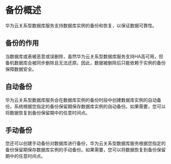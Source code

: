 # 备份概述<a name="TOPIC_0142028398"></a>

华为云关系型数据库服务支持数据库实例的备份和恢复，以保证数据可靠性。

## 备份的作用<a name="section158941054811"></a>

当数据库或表被恶意或误删除，虽然华为云关系型数据库服务支持HA高可用，但备机数据库会被同步删除且无法还原。因此，数据被删除后只能依赖于实例的备份保障数据安全。

## 自动备份<a name="section745745720113"></a>

华为云关系型数据库服务会在数据库实例的备份时段中创建数据库实例的自动备份。系统根据您指定的备份保留期保存数据库实例的自动备份。如果需要，您可以将数据恢复到备份保留期中的任意时间点。

## 手动备份<a name="section597119152129"></a>

您还可以创建手动备份对数据库进行备份，华为云关系型数据库服务根据您指定的备份保留期保存数据库实例的手动备份。如果需要，您可以将数据恢复到备份保留期中的任意时间点。

